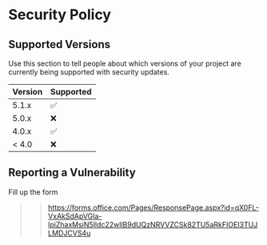 # Security Policy

## Supported Versions

Use this section to tell people about which versions of your project are
currently being supported with security updates.

| Version | Supported          |
| ------- | ------------------ |
| 5.1.x   | :white_check_mark: |
| 5.0.x   | :x:                |
| 4.0.x   | :white_check_mark: |
| < 4.0   | :x:                |

## Reporting a Vulnerability

Fill up the form
>> https://forms.office.com/Pages/ResponsePage.aspx?id=qX0FL-VxAkSdApVGIa-lpiZhaxMsiN5Ildc22wllB9dUQzNRVVZCSk82TU5aRkFIOEI3TUJLMDJCVS4u

